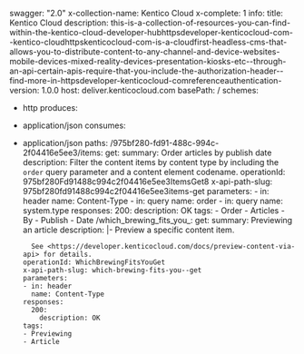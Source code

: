 swagger: "2.0"
x-collection-name: Kentico Cloud
x-complete: 1
info:
  title: Kentico Cloud
  description: this-is-a-collection-of-resources-you-can-find-within-the-kentico-cloud-developer-hubhttpsdeveloper-kenticocloud-com--kentico-cloudhttpskenticocloud-com-is-a-cloudfirst-headless-cms-that-allows-you-to-distribute-content-to-any-channel-and-device-websites-mobile-devices-mixed-reality-devices-presentation-kiosks-etc--through-an-api-certain-apis-require-that-you-include-the-authorization-header--find-more-in-httpsdeveloper-kenticocloud-comreferenceauthentication-
  version: 1.0.0
host: deliver.kenticocloud.com
basePath: /
schemes:
- http
produces:
- application/json
consumes:
- application/json
paths:
  /975bf280-fd91-488c-994c-2f04416e5ee3/items:
    get:
      summary: Order articles by publish date
      description: Filter the content items by content type by including the `order`
        query parameter and a content element codename.
      operationId: 975bf280Fd91488c994c2f04416e5ee3ItemsGet8
      x-api-path-slug: 975bf280fd91488c994c2f04416e5ee3items-get
      parameters:
      - in: header
        name: Content-Type
      - in: query
        name: order
      - in: query
        name: system.type
      responses:
        200:
          description: OK
      tags:
      - Order
      - Articles
      - By
      - Publish
      - Date
  /which_brewing_fits_you_:
    get:
      summary: Previewing an article
      description: |-
        Preview a specific content item.

        See <https://developer.kenticocloud.com/docs/preview-content-via-api> for details.
      operationId: WhichBrewingFitsYouGet
      x-api-path-slug: which-brewing-fits-you--get
      parameters:
      - in: header
        name: Content-Type
      responses:
        200:
          description: OK
      tags:
      - Previewing
      - Article